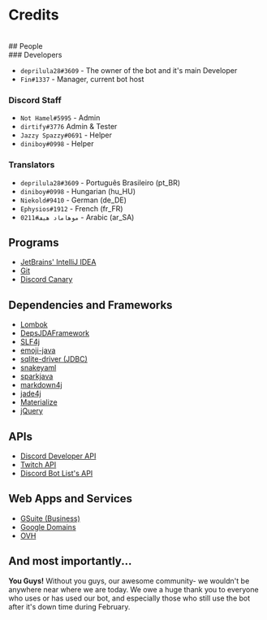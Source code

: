 # Credits
<br>
## People
<br>
### Developers

- `deprilula28#3609` - The owner of the bot and it's main Developer
- `Fin#1337` - Manager, current bot host

### Discord Staff
- `Not Hamel#5995` - Admin
- `dirtify#3776` Admin & Tester
- `Jazzy Spazzy#0691` - Helper
- `diniboy#0998` - Helper

### Translators
- `deprilula28#3609` - Português Brasileiro (pt_BR)
- `diniboy#0998` - Hungarian (hu_HU)
- `Niekold#9410` - German (de_DE)
- `Ephysios#1912` - French (fr_FR)
- `موهاماد هيف#0211` - Arabic (ar_SA)

## Programs
- [JetBrains' IntelliJ IDEA](https://www.jetbrains.com/idea/)
- [Git](https://git-scm.com/downloads)
- [Discord Canary](https://discordapp.com/api/download/canary?platform=win/)

## Dependencies and Frameworks
- [Lombok](https://projectlombok.org/)
- [DepsJDAFramework](https://github.com/deprilula28/DepsJDAFramework)
- [SLF4j](https://www.slf4j.org/)
- [emoji-java](https://github.com/vdurmont/emoji-java/)
- [sqlite-driver (JDBC)](https://github.com/xerial/sqlite-jdbc/)
- [snakeyaml](https://github.com/asomov/snakeyaml)
- [sparkjava](http://sparkjava.com/)
- [markdown4j](https://github.com/jdcasey/markdown4j/)
- [jade4j](https://github.com/neuland/jade4j/)
- [Materialize](https://materializecss.com/sidenav.html)
- [jQuery](https://jquery.com/)

## APIs
- [Discord Developer API](https://discordapp.com/developers/)
- [Twitch API](https://dev.twitch.tv/)
- [Discord Bot List's API](https://discordbots.org/api/docs/)

## Web Apps and Services
- [GSuite (Business)](https://gsuite.google.com/)
- [Google Domains](https://domains.google/)
- [OVH](https://www.ovh.com/ca/)

## And most importantly...
**You Guys!**
Without you guys, our awesome community- we wouldn't be anywhere near where we are today. We owe a huge thank you to everyone who uses or has used our bot, and especially those who still use the bot after it's down time during February.